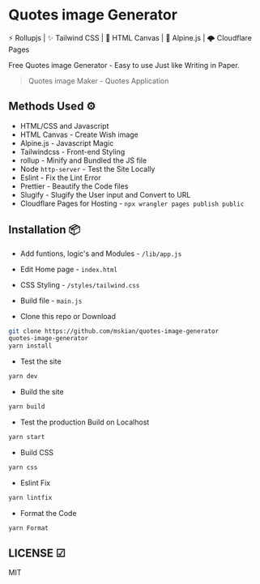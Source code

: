 # Quotes image Generator

⚡ Rollupjs | ✨ Tailwind CSS | 📸 HTML Canvas  | 🎩 Alpine.js | 🌩 Cloudflare Pages  

Free Quotes image Generator - Easy to use Just like Writing in Paper.

> Quotes image Maker - Quotes Application  

## Methods Used ⚙

- HTML/CSS and Javascript
- HTML Canvas - Create Wish image
- Alpine.js - Javascript Magic
- Tailwindcss - Front-end Styling
- rollup - Minify and Bundled the JS file
- Node `http-server` - Test the Site Locally
- Eslint - Fix the Lint Error
- Prettier - Beautify the Code files
- Slugify - Slugify the User input and Convert to URL
- Cloudflare Pages for Hosting - `npx wrangler pages publish public`

## Installation 📦

- Add funtions, logic's and Modules - `/lib/app.js`
- Edit Home page - `index.html`
- CSS Styling - `/styles/tailwind.css`
- Build file - `main.js`

- Clone this repo or Download

```sh
git clone https://github.com/mskian/quotes-image-generator
quotes-image-generator
yarn install
```

- Test the site

```sh
yarn dev
```

- Build the site

```sh
yarn build
```

- Test the production Build on Localhost

```sh
yarn start
```

- Build CSS

```sh
yarn css
```

- Eslint Fix

```sh
yarn lintfix
```

- Format the Code

```sh
yarn Format
```

## LICENSE ☑

MIT
